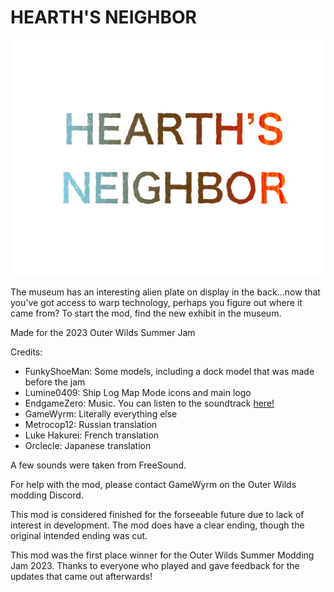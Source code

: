 # HEARTH'S NEIGHBOR
![HEARTH'S NEIGHBOR LOGO](MiscArt/Logo.png)

The museum has an interesting alien plate on display in the back...now that you've got access to warp technology, perhaps you figure out where it came from?
To start the mod, find the new exhibit in the museum.

Made for the 2023 Outer Wilds Summer Jam

Credits:
* FunkyShoeMan: Some models, including a dock model that was made before the jam
* Lumine0409: Ship Log Map Mode icons and main logo
* EndgameZero: Music. You can listen to the soundtrack [here!](https://youtu.be/WfaBq_FN-ko)
* GameWyrm: Literally everything else
* Metrocop12: Russian translation
* Luke Hakurei: French translation
* Orclecle: Japanese translation

A few sounds were taken from FreeSound.

For help with the mod, please contact GameWyrm on the Outer Wilds modding Discord.

This mod is considered finished for the forseeable future due to lack of interest in development. The mod does have a clear ending, though the original intended ending was cut.

This mod was the first place winner for the Outer Wilds Summer Modding Jam 2023. Thanks to everyone who played and gave feedback for the updates that came out afterwards!
